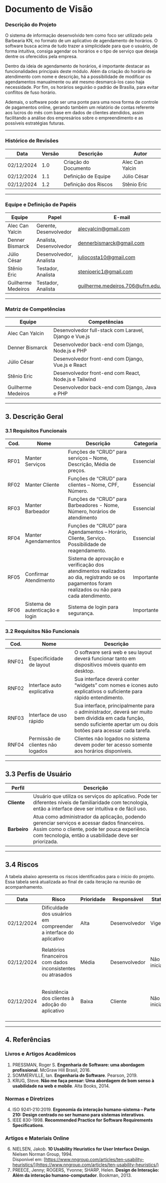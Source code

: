 # Documento de Visão

### Descrição do Projeto

O sistema de informação desenvolvido tem como foco ser utilizado pela Barbearia KN, no formato de um aplicativo de agendamento de horários. O software busca acima de tudo trazer a simplicidade para que o usuário, de forma intuitiva, consiga agendar os horários e o tipo de serviço que deseja dentre os oferecidos pela empresa.

Dentro da ideia de agendamento de horários, é importante destacar as funcionalidades principais deste módulo. Além da criação do horário de atendimento com nome e descrição, há a possibilidade de modificar os agendamentos manualmente ou até mesmo desmarcá-los caso haja necessidade. Por fim, os horários seguirão o padrão de Brasília, para evitar conflitos de fuso horário.

Ademais, o software pode ser uma ponte para uma nova forma de controle de pagamentos online, gerando também um relatório de contas referente aos lucros do mês com base em dados de clientes atendidos, assim facilitando a análise dos empresários sobre o empreendimento e as possíveis estratégias futuras.

---

### Histórico de Revisões

| Data       | Versão | Descrição            | Autor           |
| ---------- | ------ | -------------------- | --------------- |
| 02/12/2024 | 1.0    | Criação do Documento | Alec Can Yalcin |
| 02/12/2024 | 1.1    | Definição de Equipe  | Júlio César     |
| 02/12/2024 | 1.2    | Definição dos Riscos | Stênio Eric     |

---

### Equipe e Definição de Papéis

| Equipe             | Papel                   | E-mail                             |
| ------------------ | ----------------------- | ---------------------------------- |
| Alec Can Yalcin    | Gerente, Desenvolvedor  | alecyalcin@gmail.com               |
| Denner Bismarck    | Analista, Desenvolvedor | dennerbismarck@gmail.com           |
| Júlio César        | Desenvolvedor, Analista | juliocosta10@gmail.com             |
| Stênio Eric        | Testador, Analista      | stenioeric1@gmail.com              |
| Guilherme Medeiros | Testador, Analista      | guilherme.medeiros.706@ufrn.edu.br |

---

### Matriz de Competências

| Equipe             | Competências                                          |
| ------------------ | ----------------------------------------------------- |
| Alec Can Yalcin    | Desenvolvedor full-stack com Laravel, Django e Vue.js |
| Denner Bismarck    | Desenvolvedor back-end com Django, Node.js e PHP      |
| Júlio César        | Desenvolvedor front-end com Django, Vue.js e React    |
| Stênio Eric        | Desenvolvedor front-end com React, Node.js e Tailwind |
| Guilherme Medeiros | Desenvolvedor back-end com Django, Java e PHP         |

---

## 3. Descrição Geral

### 3.1 Requisitos Funcionais

| Cod. | Nome                            | Descrição                                                                                                                                          | Categoria  |
| ---- | ------------------------------- | -------------------------------------------------------------------------------------------------------------------------------------------------- | ---------- |
| RF01 | Manter Serviços                 | Funções de “CRUD” para serviços – Nome, Descrição, Média de preços.                                                                                | Essencial  |
| RF02 | Manter Cliente                  | Funções de “CRUD” para clientes – Nome, CPF, Número.                                                                                               | Essencial  |
| RF03 | Manter Barbeador                | Funções de “CRUD” para Barbeadores - Nome, Número, horários de atendimento                                                                         | Essencial  |
| RF04 | Manter Agendamentos             | Funções de “CRUD” para Agendamentos – Horário, Cliente, Serviço. Possibilidade de reagendamento.                                                   | Essencial  |
| RF05 | Confirmar Atendimento           | Sistema de aprovação e verificação dos atendimentos realizados ao dia, registrando se os pagamentos foram realizados ou não para cada atendimento. | Importante |
| RF06 | Sistema de autenticação e login | Sistema de login para segurança.                                                                                                                   | Importante |

### 3.2 Requisitos Não Funcionais

| Cod.  | Nome                              | Descrição                                                                                                                                                              |
| ----- | --------------------------------- | ---------------------------------------------------------------------------------------------------------------------------------------------------------------------- |
| RNF01 | Especificidade de layout          | O software será web e seu layout deverá funcionar tanto em dispositivos móveis quanto em desktop.                                                                      |
| RNF02 | Interface auto explicativa        | Sua interface deverá conter “widgets” com nomes e ícones auto explicativos o suficiente para rápido entendimento.                                                      |
| RNF03 | Interface de uso rápido           | Sua interface, principalmente para o administrador, deverá ser muito bem dividida em cada função, sendo suficiente apertar um ou dois botões para acessar cada tarefa. |
| RNF04 | Permissão de clientes não logados | Clientes não logados no sistema devem poder ter acesso somente aos horários disponíveis.                                                                               |

---

## 3.3 Perfis de Usuário

| Perfil       | Descrição                                                                                                                                                                                               |
| ------------ | ------------------------------------------------------------------------------------------------------------------------------------------------------------------------------------------------------- |
| **Cliente**  | Usuário que utiliza os serviços do aplicativo. Pode ter diferentes níveis de familiaridade com tecnologia, então a interface deve ser intuitiva e de fácil uso.                                         |
| **Barbeiro** | Atua como administrador da aplicação, podendo gerenciar serviços e acessar dados financeiros. Assim como o cliente, pode ter pouca experiência com tecnologia, então a usabilidade deve ser priorizada. |

---

## 3.4 Riscos

A tabela abaixo apresenta os riscos identificados para o início do projeto. Essa tabela será atualizada ao final de cada iteração na reunião de acompanhamento.

| Data       | Risco                                                             | Prioridade | Responsável   | Status       | Providência/Solução                                                                                             |
| ---------- | ----------------------------------------------------------------- | ---------- | ------------- | ------------ | --------------------------------------------------------------------------------------------------------------- |
| 02/12/2024 | Dificuldade dos usuários em compreender a interface do aplicativo | Alta       | Desenvolvedor | Vigente      | Realizar testes de usabilidade com clientes da barbearia e ajustar a interface com base no feedback.            |
| 02/12/2024 | Relatórios financeiros com dados inconsistentes ou atrasados      | Média      | Desenvolvedor | Não iniciado | Validar a lógica de geração de relatórios e realizar testes com cenários reais de entrada antes da implantação. |
| 02/12/2024 | Resistência dos clientes à adoção do aplicativo                   | Baixa      | Cliente       | Não iniciado | Criar campanhas de conscientização e guias explicativos para os clientes sobre os benefícios do aplicativo.     |

---

## 4. Referências

### Livros e Artigos Acadêmicos

1. PRESSMAN, Roger S. **Engenharia de Software: uma abordagem profissional**. McGraw Hill Brasil, 2016.
2. SOMMERVILLE, Ian. **Engenharia de Software**. Pearson, 2019.
3. KRUG, Steve. **Não me faça pensar: Uma abordagem de bom senso à usabilidade na web e mobile**. Alta Books, 2014.

### Normas e Diretrizes

4. ISO 9241-210:2019. **Ergonomia da interação humano-sistema – Parte 210: Design centrado no ser humano para sistemas interativos**.
5. IEEE 830-1998. **Recommended Practice for Software Requirements Specifications**.

### Artigos e Materiais Online

6. NIELSEN, Jakob. **10 Usability Heuristics for User Interface Design**. Nielsen Norman Group, 1994.  
   Disponível em: [https://www.nngroup.com/articles/ten-usability-heuristics/](https://www.nngroup.com/articles/ten-usability-heuristics/)
7. PREECE, Jenny; ROGERS, Yvonne; SHARP, Helen. **Design de Interação: Além da interação humano-computador**. Bookman, 2013.
